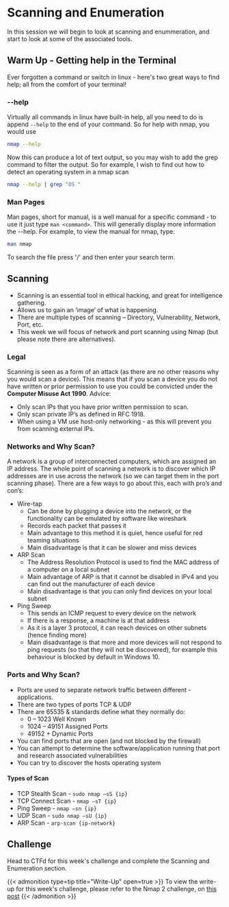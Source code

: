 # Scanning and Enumeration


In this session we will begin to look at scanning and enummeration, and start to look at some of the associated tools.

## Warm Up - Getting help in the Terminal
Ever forgotten a command or switch in linux - here's two great ways to find help; all from the comfort of your terminal!

### --help
Virtually all commands in linux have built-in help, all you need to do is append `--help` to the end of your command. So for help with nmap, you would use

```sh
nmap --help
```

Now this can produce a lot of text output, so you may wish to add the grep command to filter the output. So for example, I wish to find out how to detect an operating system in a nmap scan

```sh
nmap --help | grep "OS "
```

### Man Pages
Man pages, short for manual, is a well manual for a specific command - to use it just type `man <command>`. This will generally display more information the --help. For example, to view the manual for nmap, type:

```sh
man nmap
```

To search the file press '/' and then enter your search term.

## Scanning
- Scanning is an essential tool in ethical hacking, and great for intelligence gathering.
- Allows us to gain an ‘image’ of what is happening.
- There are multiple types of scanning – Directory, Vulnerability, Network, Port, etc.
- This week we will focus of network and port scanning using Nmap (but please note there are alternatives).

### Legal
Scanning is seen as a form of an attack (as there are no other reasons why you would scan a device). This means that if you scan a device you do not have written or prior permission to use you could be convicted under the **Computer Misuse Act 1990**. Advice:
- Only scan IPs that you have prior written permission to scan.
- Only scan private IP’s as defined in RFC 1918.
- When using a VM use host-only networking - as this will prevent you from scanning external IPs.

### Networks and Why Scan?
A network is a group of interconnected computers, which are assigned an IP address. The whole point of scanning a network is to discover which IP addresses are in use across the network (so we can target them in the port scanning phase).
There are a few ways to go about this, each with pro’s and con’s:
- Wire-tap
    - Can be done by plugging a device into the network, or the functionality can be emulated by software like wireshark
    - Records each packet that passes it
    - Main advantage to this method it is quiet, hence useful for red teaming situations
    - Main disadvantage is that it can be slower and miss devices
- ARP Scan
    - The Address Resolution Protocol is used to find the MAC address of a computer on a local subnet
    - Main advantage of ARP is that it cannot be disabled in IPv4 and you can find out the manufacturer of each device
    - Main disadvantage is that you can only find devices on your local subnet
- Ping Sweep
    - This sends an ICMP request to every device on the network
    - If there is a response, a machine is at that address
    - As it is a layer 3 protocol, it can reach devices on other subnets (hence finding more)
    - Main disadvantage is that more and more devices will not respond to ping requests (so that they will not be discovered), for example this behaviour is blocked by default in Windows 10.

### Ports and Why Scan?
- Ports are used to separate network traffic between different - applications.
- There are two types of ports TCP & UDP
- There are 65535 & standards define what they normally do:
    - 0 – 1023 Well Known
    - 1024 – 49151 Assigned Ports
    - 49152 + Dynamic Ports 
- You can find ports that are open (and not blocked by the firewall)
- You can attempt to determine the software/application running that port and research associated vulnerabilities
- You can try to discover the hosts operating system

#### Types of Scan
- TCP Stealth Scan - `sudo nmap –sS {ip}`
- TCP Connect Scan - `nmap –sT {ip}`
- Ping Sweep - `nmap –sn {ip}`
- UDP Scan - `sudo nmap –sU {ip}`
- ARP Scan - `arp-scan {ip-network}`

## Challenge
Head to CTFd for this week's challenge and complete the Scanning and Enumeration section.

{{< admonition type=tip title="Write-Up" open=true >}}
To view the write-up for this week's challenge, please refer to the Nmap 2 challenge, on [this post](../welcome_nmap_writeup/#nmap-2)
{{< /admonition >}}

